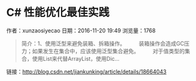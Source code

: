 # C# 性能优化最佳实践
作者：xunzaosiyecao
日期：2016-11-20 19:49
浏览量：1768
> 简介：1、使用泛型来避免装箱、拆箱操作。
        装箱操作会造成GC压力；如果发生在集合中，应该使用泛型集合避免。
        对于值类型的集合，使用List来代替ArrayList，使用Dic...

 链接：http://blog.csdn.net/jiankunking/article/details/18664043
